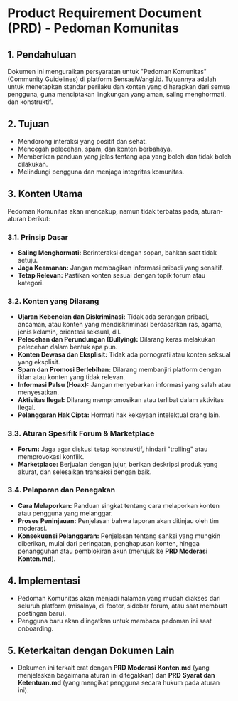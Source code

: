 # Product Requirement Document (PRD) - Pedoman Komunitas

## 1. Pendahuluan

Dokumen ini menguraikan persyaratan untuk "Pedoman Komunitas" (Community Guidelines) di platform SensasiWangi.id. Tujuannya adalah untuk menetapkan standar perilaku dan konten yang diharapkan dari semua pengguna, guna menciptakan lingkungan yang aman, saling menghormati, dan konstruktif.

## 2. Tujuan

- Mendorong interaksi yang positif dan sehat.
- Mencegah pelecehan, spam, dan konten berbahaya.
- Memberikan panduan yang jelas tentang apa yang boleh dan tidak boleh dilakukan.
- Melindungi pengguna dan menjaga integritas komunitas.

## 3. Konten Utama

Pedoman Komunitas akan mencakup, namun tidak terbatas pada, aturan-aturan berikut:

### 3.1. Prinsip Dasar
- **Saling Menghormati:** Berinteraksi dengan sopan, bahkan saat tidak setuju.
- **Jaga Keamanan:** Jangan membagikan informasi pribadi yang sensitif.
- **Tetap Relevan:** Pastikan konten sesuai dengan topik forum atau kategori.

### 3.2. Konten yang Dilarang
- **Ujaran Kebencian dan Diskriminasi:** Tidak ada serangan pribadi, ancaman, atau konten yang mendiskriminasi berdasarkan ras, agama, jenis kelamin, orientasi seksual, dll.
- **Pelecehan dan Perundungan (Bullying):** Dilarang keras melakukan pelecehan dalam bentuk apa pun.
- **Konten Dewasa dan Eksplisit:** Tidak ada pornografi atau konten seksual yang eksplisit.
- **Spam dan Promosi Berlebihan:** Dilarang membanjiri platform dengan iklan atau konten yang tidak relevan.
- **Informasi Palsu (Hoax):** Jangan menyebarkan informasi yang salah atau menyesatkan.
- **Aktivitas Ilegal:** Dilarang mempromosikan atau terlibat dalam aktivitas ilegal.
- **Pelanggaran Hak Cipta:** Hormati hak kekayaan intelektual orang lain.

### 3.3. Aturan Spesifik Forum & Marketplace
- **Forum:** Jaga agar diskusi tetap konstruktif, hindari "trolling" atau memprovokasi konflik.
- **Marketplace:** Berjualan dengan jujur, berikan deskripsi produk yang akurat, dan selesaikan transaksi dengan baik.

### 3.4. Pelaporan dan Penegakan
- **Cara Melaporkan:** Panduan singkat tentang cara melaporkan konten atau pengguna yang melanggar.
- **Proses Peninjauan:** Penjelasan bahwa laporan akan ditinjau oleh tim moderasi.
- **Konsekuensi Pelanggaran:** Penjelasan tentang sanksi yang mungkin diberikan, mulai dari peringatan, penghapusan konten, hingga penangguhan atau pemblokiran akun (merujuk ke **PRD Moderasi Konten.md**).

## 4. Implementasi

- Pedoman Komunitas akan menjadi halaman yang mudah diakses dari seluruh platform (misalnya, di footer, sidebar forum, atau saat membuat postingan baru).
- Pengguna baru akan diingatkan untuk membaca pedoman ini saat onboarding.

## 5. Keterkaitan dengan Dokumen Lain

- Dokumen ini terkait erat dengan **PRD Moderasi Konten.md** (yang menjelaskan bagaimana aturan ini ditegakkan) dan **PRD Syarat dan Ketentuan.md** (yang mengikat pengguna secara hukum pada aturan ini).
